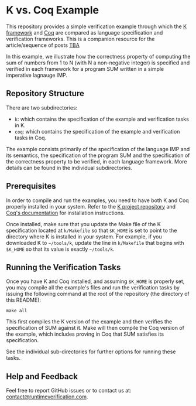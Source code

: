 # K vs. Coq Example

This repository provides a simple verification example through which the
[K framework](http://www.kframework.org) and [Coq](https://coq.inria.fr) are compared as
language specification and verification frameworks. This is a companion resource for the
article/sequence of posts [TBA](#)

In this example, we illustrate how the correctness property of computing the sum of numbers
from 1 to N (with N a non-negative integer) is specified and verified in each framework for
a program SUM written in a simple imperative lagnauge IMP.

## Repository Structure

There are two subdirectories:

- `k`: which contains the specification of the example and verification tasks in K.
- `coq`: which contains the specification of the example and verification tasks in Coq.

The example consists primarily of the specification of the language IMP and its
semantics, the specification of the program SUM and the specification of the correctness
property to be verified, in each language framework. More details can be found in the
individual subdirectories.

## Prerequisites

In order to compile and run the examples, you need to have both K and Coq properly installed in
your system. Refer to the [K project repository](https://github.com/kframework/k) and
[Coq's documentation](https://coq.inria.fr/opam-using.html) for installation instructions.

Once installed, make sure that you update the Make file of the K specification located at
`k/Makefile` so that `$K_HOME` is set to point to the directory where K is installed in
your system. For example, if you downloaded K to `~/tools/k`, update the line
in `k/Makefile` that begins with `$K_HOME` so that its value is exactly `~/tools/k`.

## Running the Verification Tasks

Once you have K and Coq installed, and assuming `$K_HOME` is properly set, you may compile all
the example's files  and run the verification tasks by issuing the following command at the
root of the repository (the directory of this README):

```
make all
```

This first compiles the K version of the example and then verifies the specification of SUM
against it. Make will then compile the Coq version of the example, which includes proving in
Coq that SUM satisfies its specification.

See the individual sub-directories for further options for running these tasks.

## Help and Feedback

Feel free to report GitHub issues or to contact us at:
[contact@runtimeverification.com](mailto:contact@runtimeverification.com).

